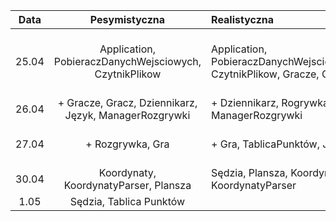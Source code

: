 |Data  |Pesymistyczna|Realistyczna|Optymistyczna|
:-------------------:|:-------------------:|:-------------------|-------------------:
|25.04|Application, PobieraczDanychWejsciowych, CzytnikPlikow | Application, PobieraczDanychWejsciowych, CzytnikPlikow, Gracze, Gracz | Application, PobieraczDanychWejsciowych, CzytnikPlikow, Gracze, Gracz, Dziennikarz, Manager Rozgrywki
|26.04| + Gracze, Gracz, Dziennikarz, Język, ManagerRozgrywki | + Dziennikarz, Rogrywka, ManagerRozgrywki | + Rozgrywka, Gra, Język
|27.04| + Rozgrywka, Gra | + Gra, TablicaPunktów, Język | + TablicaPunktów, Sędzia, Plansza, Koordynaty, Koordynaty Parser
|30.04| Koordynaty, KoordynatyParser, Plansza | Sędzia, Plansza, Koordynaty, KoordynatyParser
|1.05| Sędzia, Tablica Punktów

